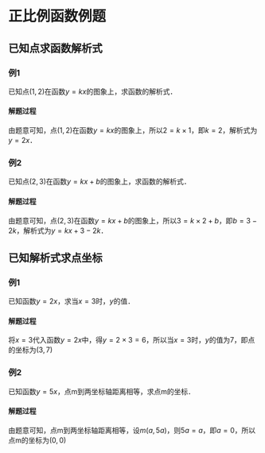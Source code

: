 # 正比例函数例题

## 已知点求函数解析式

### 例1

已知点$(1,2)$在函数$y=kx$的图象上，求函数的解析式．

#### 解题过程

由题意可知，点$(1,2)$在函数$y=kx$的图象上，所以$2=k\times1$，即$k=2$，解析式为$y=2x$．

### 例2

已知点$(2,3)$在函数$y=kx+b$的图象上，求函数的解析式．

#### 解题过程

由题意可知，点$(2,3)$在函数$y=kx+b$的图象上，所以$3=k\times2+b$，即$b=3-2k$，解析式为$y=kx+3-2k$．

## 已知解析式求点坐标

### 例1

已知函数$y=2x$，求当$x=3$时，$y$的值．

#### 解题过程

将$x=3$代入函数$y=2x$中，得$y=2\times 3=6$，所以当$x=3$时，$y$的值为$7$，即点的坐标为$(3,7)$

### 例2

已知函数$y=5x$，点m到两坐标轴距离相等，求点m的坐标．

#### 解题过程

由题意可知，点m到两坐标轴距离相等，设$m(a, 5a)$，则$5a=a$，即$a=0$，所以点m的坐标为$(0,0)$
